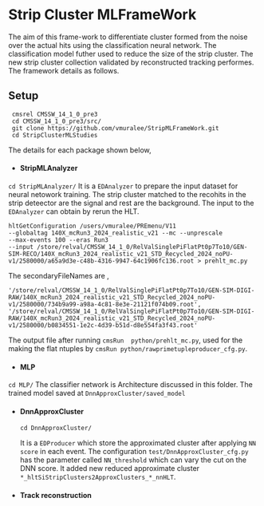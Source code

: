 # Strip Cluster MLFrameWork
The aim of this frame-work to differentiate cluster formed from the noise over the actual hits using the classification neural network. The classification model futher used to reduce the size of the strip cluster. The new strip cluster collection validated by reconstructed tracking performes. The framework details as follows. 

## Setup
   ```
    cmsrel CMSSW_14_1_0_pre3
    cd CMSSW_14_1_0_pre3/src/
    git clone https://github.com/vmuralee/StripMLFrameWork.git
    cd StripClusterMLStudies
  ```

The details for each package shown below,

  - #### StripMLAnalyzer
`cd StripMLAnalyzer/`
    It is a `EDAnalyzer` to prepare the input dataset for neural netowork training. The strip cluster matched to the recohits in the strip deteector are the signal and rest are the background. The input to the `EDAnalyzer` can obtain by rerun the HLT.
    
  ```
  hltGetConfiguration /users/vmuralee/PREmenu/V11
  --globaltag 140X_mcRun3_2024_realistic_v21 --mc --unprescale
  --max-events 100 --eras Run3
  --input /store/relval/CMSSW_14_1_0/RelValSinglePiFlatPt0p7To10/GEN-SIM-RECO/140X_mcRun3_2024_realistic_v21_STD_Recycled_2024_noPU-v1/2580000/a65a9d3e-c48b-4316-9947-64c1906fc136.root > prehlt_mc.py
  ```

  
  The secondaryFileNames are ,
  ```
  '/store/relval/CMSSW_14_1_0/RelValSinglePiFlatPt0p7To10/GEN-SIM-DIGI-RAW/140X_mcRun3_2024_realistic_v21_STD_Recycled_2024_noPU-v1/2580000/734b9a99-a98a-4c81-8e3e-21121f074b09.root',
  '/store/relval/CMSSW_14_1_0/RelValSinglePiFlatPt0p7To10/GEN-SIM-DIGI-RAW/140X_mcRun3_2024_realistic_v21_STD_Recycled_2024_noPU-v1/2580000/b0834551-1e2c-4d39-b51d-d8e554fa3f43.root'
  ```
  The output file after running  `cmsRun  python/prehlt_mc.py`, used for the making the flat ntuples by `cmsRun python/rawprimetupleproducer_cfg.py`. 
  
  - #### MLP
`cd MLP/`
    The classifier network is Architecture discussed in this folder. The trained model saved at `DnnApproxCluster/saved_model`


  - #### DnnApproxCluster
    `cd DnnApproxCluster/`
    
    It is a `EDProducer` which store the approximated cluster after applying `NN score` in each event. The configuration `test/DnnApproxCluster_cfg.py` has the parameter called `NN_threshold` which can vary the cut on the DNN score. It added new reduced approximate cluster `*_hltSiStripClusters2ApproxClusters_*_nnHLT`. 

  - #### Track reconstruction 
    
 
    

